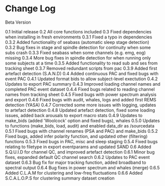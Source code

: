 
# Change Log

Beta Version

0.1 Initial release
0.2 All core functions included
0.3 Fixed dependencies when installing in fresh environments
0.3.1 Fixed a typo in dependencies
0.3.2 Added functionality of seabass (automatic sleep stage detection)
0.3.2 Bug fixes in stage and spindle detection for continuity when some subs crash
0.3.3 Fixed seabass when some channels (e.g. emg, eog) missing
0.3.4 More bug fixes in spindle detection for when running only some subjects at a time
0.3.5 Added functionality to read sub and ses from tracking sheet
0.3.7 Removed redundant scripts from pac
0.3.9 Added first artefact detection (S.A.N.D)
0.4 Added continuous PAC and fixed bugs with event PAC
0.4.1 Updated format bids to allow subject-level exectution
0.4.2 Updates to export PAC summary
0.4.3 Improved loading channel names and completed PAC event dataset
0.4.4 Fixed bugs related to reading channel names from tracking sheet
0.4.5 Fixed bugs with power spectrum analysis and export
0.4.6 Fixed bugs with audit, whales, logs and added first REMS detection (YASA)
0.4.7 Corrected some more issues with logging, updates to artefact detection
0.4.8 Updated artefact detection, fixed some loading issues, added back arousals to export macro stats
0.4.9 Updates to make_bids (added 'Woolcock' option and fixed bugs), whales
0.5.0 Updates to functions (make_bids, load, audit) and enabled data_dir as /sourcedata
0.5.1 Fixed bugs with channel renames (PSA and PAC) and make_bids
0.5.2 Fixed bugs, added infer polarity function, and updated other (filtering) functions
0.5.3 Fixed bugs in PAC, misc and sleep staging
0.5.4 Fixed bugs relating to filetype in export eventparams and updated SAND
0.6 Added S.Q.U.I.D for channel QC, and improved artefact detection
0.6.1 Minor bug fixes, expanded default QC channel search
0.6.2 Updates to PAC event dataset
0.6.3 Bug fix for major tracking function, added broadband to spectral output
0.6.4 Bug fixes in power spectrum and whales (merge)
0.6.5 Added C.L.A.M for clustering and low-freq fluctuations
0.6.6 Added S.C.A.L.O.P.S for clustering summary dataset creation